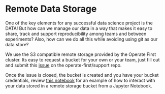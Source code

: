 # Remote Data Storage

One of the key elements for any successful data science project is the DATA! But how can we manage our data in a way that makes it easy to share, track and support reproducibility among teams and between experiments? Also, how can we do all this while avoiding using git as our data store?

We use the S3 compatible remote storage provided by the Operate First cluster. Its easy to request a bucket for your own or your team, just fill out and submit this [issue](https://github.com/operate-first/support/issues/new?assignees=first-operator&labels=kind%2Fonboarding%2Carea%2Fbucket&template=ceph_bucket_request.yaml&title=BUCKET%3A+%3Cname%3E) on the operate-first/support repo.

Once the issue is closed, the bucket is created and you have your bucket credentials, review [this notebook](/notebooks/EDA/interacting_with_ceph.ipynb) for an example of how to interact with your data stored in a remote storage bucket from a Jupyter Notebook.
